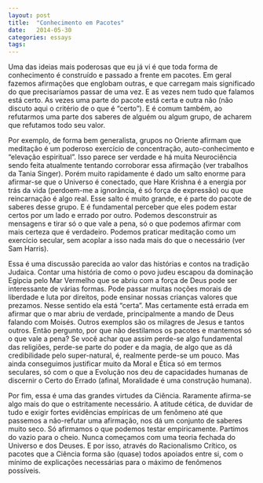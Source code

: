 ```yaml
---
layout: post
title:  "Conhecimento em Pacotes"
date:   2014-05-30
categories: essays
tags:
---
```


Uma das ideias mais poderosas que eu já vi é que toda forma de conhecimento é construído e passado a frente em pacotes. Em geral fazemos afirmações que englobam outras, e que carregam mais significado do que precisaríamos passar de uma vez. E as vezes nem tudo que falamos está certo. As vezes uma parte do pacote está certa e outra não (não discuto aqui o critério de o que é “certo”). E é comum também, ao refutarmos uma parte dos saberes de alguém ou algum grupo, de acharem que refutamos todo seu valor.

Por exemplo, de forma bem generalista, grupos no Oriente afirmam que meditação é um poderoso exercício de concentração, auto-conhecimento e “elevação espiritual”. Isso parece ser verdade e há muita Neurociência sendo feita atualmente tentando corroborar essa afirmação (ver trabalhos da Tania Singer). Porém muito rapidamente é dado um salto enorme para afirmar-se que o Universo é conectado, que Hare Krishna é a energia por trás da vida (perdoem-me a ignorância, é só força de expressão) ou que reincarnação é algo real. Esse salto é muito grande, e é parte do pacote de saberes desse grupo. E é fundamental perceber que eles podem estar certos por um lado e errado por outro. Podemos desconstruir as mensagens e tirar só o que vale a pena, só o que podemos afirmar com mais certeza que é verdadeiro. Podemos praticar meditação como um exercício secular, sem acoplar a isso nada mais do que o necessário (ver Sam Harris).

Essa é uma discussão parecida ao valor das histórias e contos na tradição Judaica. Contar uma história de como o povo judeu escapou da dominação Egípcia pelo Mar Vermelho que se abriu com a força de Deus pode ser interessante de várias formas. Pode passar muitas noções morais de liberdade e luta por direitos, pode ensinar nossas crianças valores que prezamos. Nesse sentido ela está “certa”. Mas certamente está errada em afirmar que o mar abriu de verdade, principalmente a mando de Deus falando com Moisés. Outros exemplos são os milagres de Jesus e tantos outros. Então pergunto, por que não destilamos os pacotes e mantemos só o que vale a pena? Se você achar que assim perde-se algo fundamental das religiões, perde-se parte do poder e da magia, de algo que as dá credibilidade pelo super-natural, é, realmente perde-se um pouco. Mas ainda conseguimos justificar muito da Moral e Ética só em termos seculares, só com o que a Evolução nos deu de capacidades humanas de discernir o Certo do Errado (afinal, Moralidade é uma construção humana).

Por fim, essa é uma das grandes virtudes da Ciência. Raramente afirma-se algo mais do que o estritamente necessário. A atitude cética, de duvidar de tudo e exigir fortes evidências empíricas de um fenômeno até que passemos a não-refutar uma afirmação, nos dá um conjunto de saberes muito seco. Só afirmamos o que podemos testar empiricamente. Partimos do vazio para o cheio. Nunca começamos com uma teoria fechada do Universo e dos Deuses. E por isso, através do Racionalismo Crítico, os pacotes que a Ciência forma são (quase) todos apoiados entre si, com o mínimo de explicações necessárias para o máximo de fenômenos possíveis.
